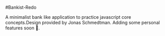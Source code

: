 #Bankist-Redo

A minimalist bank like application to practice javascript core concepts.Design provided by Jonas Schmedtman.
Adding some personal features soon 🙂.
